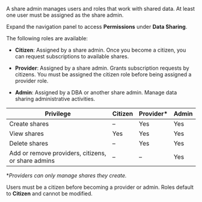 
A share admin manages users and roles that work with shared data. At least one user must be assigned as the share admin.

Expand the navigation panel to access **Permissions** under **Data Sharing**.

The following roles are available:

-   **Citizen**: Assigned by a share admin. Once you become a citizen, you can request subscriptions to available shares.

-   **Provider**: Assigned by a share admin. Grants subscription requests by citizens. You must be assigned the citizen role before being assigned a provider role.

-   **Admin**: Assigned by a DBA or another share admin. Manage data sharing administrative activities.


|Privilege|Citizen|Provider*|Admin|
|---------|-------|---------|-----|
|Create shares|–|Yes|Yes|
|View shares|Yes|Yes|Yes|
|Delete shares|–|Yes|Yes|
|Add or remove providers, citizens, or share admins|–|–|Yes|


**Providers can only manage shares they create.*

Users must be a citizen before becoming a provider or admin. Roles default to **Citizen** and cannot be modified.

